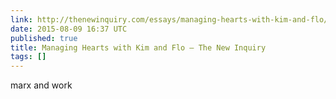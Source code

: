 ```yaml
---
link: http://thenewinquiry.com/essays/managing-hearts-with-kim-and-flo/
date: 2015-08-09 16:37 UTC
published: true
title: Managing Hearts with Kim and Flo – The New Inquiry
tags: []
---
```


marx and work
